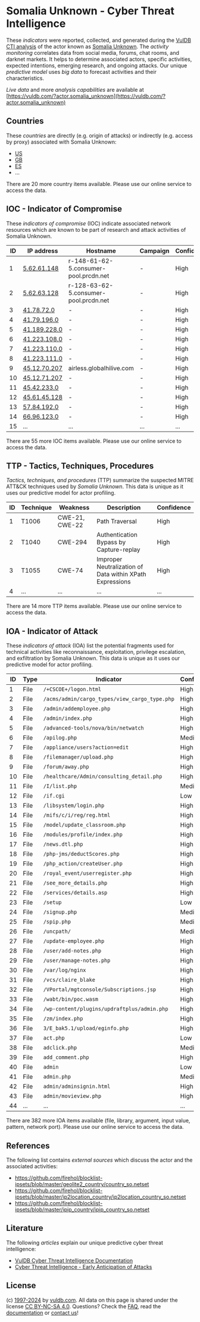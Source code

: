 # Somalia Unknown - Cyber Threat Intelligence

These _indicators_ were reported, collected, and generated during the [VulDB CTI analysis](https://vuldb.com/?kb.cti) of the actor known as [Somalia Unknown](https://vuldb.com/?actor.somalia_unknown). The _activity monitoring_ correlates data from social media, forums, chat rooms, and darknet markets. It helps to determine associated actors, specific activities, expected intentions, emerging research, and ongoing attacks. Our unique _predictive model_ uses _big data_ to forecast activities and their characteristics.

_Live data_ and more _analysis capabilities_ are available at [https://vuldb.com/?actor.somalia_unknown](https://vuldb.com/?actor.somalia_unknown)

## Countries

These _countries_ are directly (e.g. origin of attacks) or indirectly (e.g. access by proxy) associated with Somalia Unknown:

* [US](https://vuldb.com/?country.us)
* [GB](https://vuldb.com/?country.gb)
* [ES](https://vuldb.com/?country.es)
* ...

There are 20 more country items available. Please use our online service to access the data.

## IOC - Indicator of Compromise

These _indicators of compromise_ (IOC) indicate associated network resources which are known to be part of research and attack activities of Somalia Unknown.

ID | IP address | Hostname | Campaign | Confidence
-- | ---------- | -------- | -------- | ----------
1 | [5.62.61.148](https://vuldb.com/?ip.5.62.61.148) | r-148-61-62-5.consumer-pool.prcdn.net | - | High
2 | [5.62.63.128](https://vuldb.com/?ip.5.62.63.128) | r-128-63-62-5.consumer-pool.prcdn.net | - | High
3 | [41.78.72.0](https://vuldb.com/?ip.41.78.72.0) | - | - | High
4 | [41.79.196.0](https://vuldb.com/?ip.41.79.196.0) | - | - | High
5 | [41.189.228.0](https://vuldb.com/?ip.41.189.228.0) | - | - | High
6 | [41.223.108.0](https://vuldb.com/?ip.41.223.108.0) | - | - | High
7 | [41.223.110.0](https://vuldb.com/?ip.41.223.110.0) | - | - | High
8 | [41.223.111.0](https://vuldb.com/?ip.41.223.111.0) | - | - | High
9 | [45.12.70.207](https://vuldb.com/?ip.45.12.70.207) | airless.globalhilive.com | - | High
10 | [45.12.71.207](https://vuldb.com/?ip.45.12.71.207) | - | - | High
11 | [45.42.233.0](https://vuldb.com/?ip.45.42.233.0) | - | - | High
12 | [45.61.45.128](https://vuldb.com/?ip.45.61.45.128) | - | - | High
13 | [57.84.192.0](https://vuldb.com/?ip.57.84.192.0) | - | - | High
14 | [66.96.123.0](https://vuldb.com/?ip.66.96.123.0) | - | - | High
15 | ... | ... | ... | ...

There are 55 more IOC items available. Please use our online service to access the data.

## TTP - Tactics, Techniques, Procedures

_Tactics, techniques, and procedures_ (TTP) summarize the suspected MITRE ATT&CK techniques used by _Somalia Unknown_. This data is unique as it uses our predictive model for actor profiling.

ID | Technique | Weakness | Description | Confidence
-- | --------- | -------- | ----------- | ----------
1 | T1006 | CWE-21, CWE-22 | Path Traversal | High
2 | T1040 | CWE-294 | Authentication Bypass by Capture-replay | High
3 | T1055 | CWE-74 | Improper Neutralization of Data within XPath Expressions | High
4 | ... | ... | ... | ...

There are 14 more TTP items available. Please use our online service to access the data.

## IOA - Indicator of Attack

These _indicators of attack_ (IOA) list the potential fragments used for technical activities like reconnaissance, exploitation, privilege escalation, and exfiltration by Somalia Unknown. This data is unique as it uses our predictive model for actor profiling.

ID | Type | Indicator | Confidence
-- | ---- | --------- | ----------
1 | File | `/+CSCOE+/logon.html` | High
2 | File | `/acms/admin/cargo_types/view_cargo_type.php` | High
3 | File | `/admin/addemployee.php` | High
4 | File | `/admin/index.php` | High
5 | File | `/advanced-tools/nova/bin/netwatch` | High
6 | File | `/apilog.php` | Medium
7 | File | `/appliance/users?action=edit` | High
8 | File | `/filemanager/upload.php` | High
9 | File | `/forum/away.php` | High
10 | File | `/healthcare/Admin/consulting_detail.php` | High
11 | File | `/I/list.php` | Medium
12 | File | `/if.cgi` | Low
13 | File | `/libsystem/login.php` | High
14 | File | `/mifs/c/i/reg/reg.html` | High
15 | File | `/model/update_classroom.php` | High
16 | File | `/modules/profile/index.php` | High
17 | File | `/news.dtl.php` | High
18 | File | `/php-jms/deductScores.php` | High
19 | File | `/php_action/createUser.php` | High
20 | File | `/royal_event/userregister.php` | High
21 | File | `/see_more_details.php` | High
22 | File | `/services/details.asp` | High
23 | File | `/setup` | Low
24 | File | `/signup.php` | Medium
25 | File | `/spip.php` | Medium
26 | File | `/uncpath/` | Medium
27 | File | `/update-employee.php` | High
28 | File | `/user/add-notes.php` | High
29 | File | `/user/manage-notes.php` | High
30 | File | `/var/log/nginx` | High
31 | File | `/vcs/claire_blake` | High
32 | File | `/VPortal/mgtconsole/Subscriptions.jsp` | High
33 | File | `/wabt/bin/poc.wasm` | High
34 | File | `/wp-content/plugins/updraftplus/admin.php` | High
35 | File | `/zm/index.php` | High
36 | File | `3/E_bak5.1/upload/eginfo.php` | High
37 | File | `act.php` | Low
38 | File | `adclick.php` | Medium
39 | File | `add_comment.php` | High
40 | File | `admin` | Low
41 | File | `admin.php` | Medium
42 | File | `admin/adminsignin.html` | High
43 | File | `admin/movieview.php` | High
44 | ... | ... | ...

There are 382 more IOA items available (file, library, argument, input value, pattern, network port). Please use our online service to access the data.

## References

The following list contains _external sources_ which discuss the actor and the associated activities:

* https://github.com/firehol/blocklist-ipsets/blob/master/geolite2_country/country_so.netset
* https://github.com/firehol/blocklist-ipsets/blob/master/ip2location_country/ip2location_country_so.netset
* https://github.com/firehol/blocklist-ipsets/blob/master/ipip_country/ipip_country_so.netset

## Literature

The following _articles_ explain our unique predictive cyber threat intelligence:

* [VulDB Cyber Threat Intelligence Documentation](https://vuldb.com/?kb.cti)
* [Cyber Threat Intelligence - Early Anticipation of Attacks](https://www.scip.ch/en/?labs.20201022)

## License

(c) [1997-2024](https://vuldb.com/?kb.changelog) by [vuldb.com](https://vuldb.com/?kb.about). All data on this page is shared under the license [CC BY-NC-SA 4.0](https://creativecommons.org/licenses/by-nc-sa/4.0/). Questions? Check the [FAQ](https://vuldb.com/?kb.faq), read the [documentation](https://vuldb.com/?kb) or [contact us](https://vuldb.com/?contact)!
